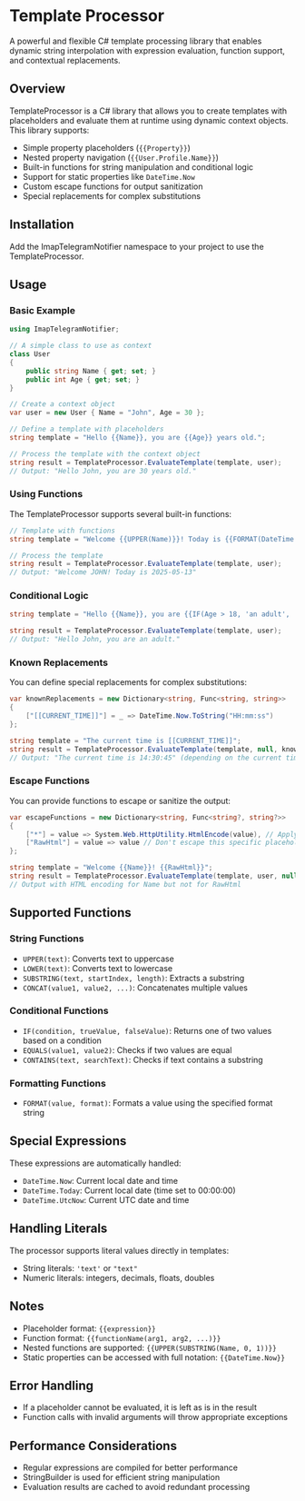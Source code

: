 # Template Processor

A powerful and flexible C# template processing library that enables dynamic string interpolation with expression evaluation, function support, and contextual replacements.

## Overview

TemplateProcessor is a C# library that allows you to create templates with placeholders and evaluate them at runtime using dynamic context objects. This library supports:

- Simple property placeholders (`{{Property}}`)
- Nested property navigation (`{{User.Profile.Name}}`)
- Built-in functions for string manipulation and conditional logic
- Support for static properties like `DateTime.Now`
- Custom escape functions for output sanitization
- Special replacements for complex substitutions

## Installation

Add the ImapTelegramNotifier namespace to your project to use the TemplateProcessor.

## Usage

### Basic Example

```csharp
using ImapTelegramNotifier;

// A simple class to use as context
class User 
{
    public string Name { get; set; }
    public int Age { get; set; }
}

// Create a context object
var user = new User { Name = "John", Age = 30 };

// Define a template with placeholders
string template = "Hello {{Name}}, you are {{Age}} years old.";

// Process the template with the context object
string result = TemplateProcessor.EvaluateTemplate(template, user);
// Output: "Hello John, you are 30 years old."
```

### Using Functions

The TemplateProcessor supports several built-in functions:

```csharp
// Template with functions
string template = "Welcome {{UPPER(Name)}}! Today is {{FORMAT(DateTime.Now, 'yyyy-MM-dd')}}";

// Process the template
string result = TemplateProcessor.EvaluateTemplate(template, user);
// Output: "Welcome JOHN! Today is 2025-05-13"
```

### Conditional Logic

```csharp
string template = "Hello {{Name}}, you are {{IF(Age > 18, 'an adult', 'a minor')}}.";

string result = TemplateProcessor.EvaluateTemplate(template, user);
// Output: "Hello John, you are an adult."
```

### Known Replacements

You can define special replacements for complex substitutions:

```csharp
var knownReplacements = new Dictionary<string, Func<string, string>>
{
    ["[[CURRENT_TIME]]"] = _ => DateTime.Now.ToString("HH:mm:ss")
};

string template = "The current time is [[CURRENT_TIME]]";
string result = TemplateProcessor.EvaluateTemplate(template, null, knownReplacements);
// Output: "The current time is 14:30:45" (depending on the current time)
```

### Escape Functions

You can provide functions to escape or sanitize the output:

```csharp
var escapeFunctions = new Dictionary<string, Func<string?, string?>>
{
    ["*"] = value => System.Web.HttpUtility.HtmlEncode(value), // Apply to all placeholders
    ["RawHtml"] = value => value // Don't escape this specific placeholder
};

string template = "Welcome {{Name}}! {{RawHtml}}";
string result = TemplateProcessor.EvaluateTemplate(template, user, null, escapeFunctions);
// Output with HTML encoding for Name but not for RawHtml
```

## Supported Functions

### String Functions

- `UPPER(text)`: Converts text to uppercase
- `LOWER(text)`: Converts text to lowercase
- `SUBSTRING(text, startIndex, length)`: Extracts a substring
- `CONCAT(value1, value2, ...)`: Concatenates multiple values

### Conditional Functions

- `IF(condition, trueValue, falseValue)`: Returns one of two values based on a condition
- `EQUALS(value1, value2)`: Checks if two values are equal
- `CONTAINS(text, searchText)`: Checks if text contains a substring

### Formatting Functions

- `FORMAT(value, format)`: Formats a value using the specified format string

## Special Expressions

These expressions are automatically handled:

- `DateTime.Now`: Current local date and time
- `DateTime.Today`: Current local date (time set to 00:00:00)
- `DateTime.UtcNow`: Current UTC date and time

## Handling Literals

The processor supports literal values directly in templates:

- String literals: `'text'` or `"text"`
- Numeric literals: integers, decimals, floats, doubles

## Notes

- Placeholder format: `{{expression}}`
- Function format: `{{functionName(arg1, arg2, ...)}}`
- Nested functions are supported: `{{UPPER(SUBSTRING(Name, 0, 1))}}`
- Static properties can be accessed with full notation: `{{DateTime.Now}}`

## Error Handling

- If a placeholder cannot be evaluated, it is left as is in the result
- Function calls with invalid arguments will throw appropriate exceptions

## Performance Considerations

- Regular expressions are compiled for better performance
- StringBuilder is used for efficient string manipulation
- Evaluation results are cached to avoid redundant processing

